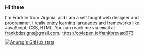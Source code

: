 ### Hi there

I'm Franklin from Virginia, and I am a self taught web designer and programmer. I really enjoy learning languages and frameworks like JavaScript, CSS, HTML. You can reach me via email at frankbdesigns@gmail.com. https://codepen.io/frankbrevard973

[![Anurag's GitHub stats](https://github-readme-stats.vercel.app/api?username=frankbrevard973)](https://github.com/anuraghazra/github-readme-stats)
